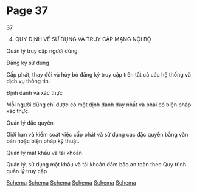 # Page 37

37

4. QUY ĐỊNH VỀ SỬ DỤNG VÀ TRUY CẬP MẠNG NỘI BỘ

Quản lý truy cập người dùng

Đăng ký sử dụng

Cấp phát, thay đổi và hủy bỏ đăng ký truy cập trên tất cả các hệ thống và dịch vụ thông tin.

Định danh và xác thực

Mỗi người dùng chỉ được có một định danh duy nhất và phải có biện pháp xác thực.

Quản lý đặc quyền

Giới hạn và kiểm soát việc cấp phát và sử dụng các đặc quyền bằng văn bản hoặc biện pháp kỹ thuật.

Quản lý mật khẩu và tài khoản

Quản lý, sử dụng mật khẩu và tài khoản đảm bảo an toàn theo Quy trình quản lý truy cập

[Schema](page_37_img_0.png)
[Schema](page_37_img_1.png)
[Schema](page_37_img_2.png)
[Schema](page_37_img_3.png)
[Schema](page_37_img_4.png)
[Schema](page_37_img_5.png)
